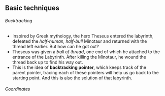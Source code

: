 ## Basic techniques

###### Backtracking

- Inspired by Greek mythology, the hero Theseus entered the labyrinth, defeated the _half-human, half-bull_ Minotaur and returned with the thread left earlier. But how can he got out?
- Theseus was given a _ball of thread_, one end of which he attached to the entrance of the Labyrinth. After killing the Minotaur, he wound the thread back up to find his way out.
- This is the idea of **backtracking pointer**, which keeps track of the parent pointer, tracing each of these pointers will help us go back to the starting point. And this is also the solution of that labyrinth.

###### Coordinates
